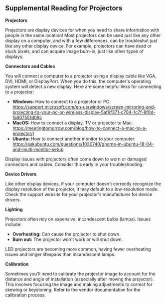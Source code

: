 ## Supplemental Reading for Projectors

**Projectors**

Projectors are display devices for when you need to share information with people in the same location! Most projectors can be used just like any other display on a computer, and with a few differences, can be troubleshot just like any other display device. For example, projectors can have dead or stuck pixels, and can acquire image burn-in, just like other types of displays.

**Connectors and Cables**

You will connect a computer to a projector using a display cable like VGA, DVI, HDMI, or DisplayPort. When you do this, the computer's operating system will detect a new display. Here are some helpful links for connecting to a projector:

* **Windows:** How to connect to a projector or PC: https://support.microsoft.com/en-us/windows/screen-mirroring-and-projecting-to-your-pc-or-wireless-display-5af9f371-c704-1c7f-8f0d-fa607551d09c
* **MacOS:** How to connect a display, TV or projector to Mac: https://meetingtomorrow.com/blog/how-to-connect-a-mac-to-a-projector/)
* **Ubuntu:** How to connect another monitor to your computer: https://askubuntu.com/questions/1030740/gnome-in-ubuntu-18-04-and-multi-monitor-setup

Display issues with projectors often come down to worn or damaged connectors and cables. Consider this early in your troubleshooting.

**Device Drivers**

Like other display devices, if your computer doesn't correctly recognize the display resolution of the projector, it may default to a low-resolution mode.  Check the support website for your projector's manufacturer for device drivers.

**Lighting**

Projectors often rely on expensive, incandescent bulbs (lamps).  Issues include:

* **Overheating:**  Can cause the projector to shut down.
* **Burn out:** The projector won't work or will shut down. 

LED projectors are becoming more common, having fewer overheating issues and longer lifespans than incandescent lamps.

**Calibration**

Sometimes you'll need to calibrate the projector image to account for the distance and angle of installation (especially after moving the projector). This involves focusing the image and making adjustments to correct for skewing or keystoning. Refer to the vendor documentation for the calibration process. 
